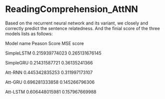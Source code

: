 # ReadingComprehension_AttNN
Based on the recurrent neural network and its variant, we closely and correctly predict the sentence relatedness.
And the finial score of the three models lists as follows:
<p>Model name       Peason Score       MSE score
<p>SimpleLSTM       0.215939774023     0.265131676145</p>
<p>SimpleGRU        0.21431587721      0.36135241366</p>
<p>Att-RNN          0.445342835253     0.311997173107</p>
<p>Att-GRU          0.696281333858     0.145266796306</p>
<p>Att-LSTM         0.606448015981     0.157967669988</p>
